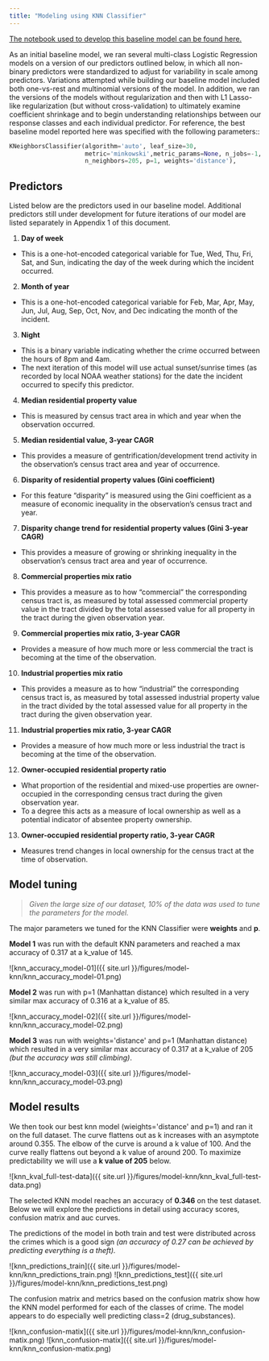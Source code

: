```yaml
---
title: "Modeling using KNN Classifier"
---
```


[The notebook used to develop this baseline model can be found here.](https://github.com/sedelmeyer/predicting-crime/blob/master/notebooks/025_MODEL_knn.ipynb)

As an initial baseline model, we ran several multi-class Logistic Regression models on a version of our predictors outlined below, in which all non-binary predictors were standardized to adjust for variability in scale among predictors. Variations attempted while building our baseline model included both one-vs-rest and multinomial versions of the model. In addition, we ran the versions of the models without regularization and then with L1 Lasso-like regularization (but without cross-validation) to ultimately examine coefficient shrinkage and to begin understanding relationships between our response classes and each individual predictor. For reference, the best baseline model reported here was specified with the following parameters::

```py
KNeighborsClassifier(algorithm='auto', leaf_size=30,
					 metric='minkowski',metric_params=None, n_jobs=-1, 
					 n_neighbors=205, p=1, weights='distance'),
```

## Predictors

Listed below are the predictors used in our baseline model. Additional predictors still under development for future iterations of our model are listed separately in Appendix 1 of this document.

1. **Day of week**
- This is a one-hot-encoded categorical variable for Tue, Wed, Thu, Fri, Sat, and Sun, indicating the day of the week during which the incident occurred.

2. **Month of year**
- This is a one-hot-encoded categorical variable for Feb, Mar, Apr, May, Jun, Jul, Aug, Sep, Oct, Nov, and Dec indicating the month of the incident.

3. **Night**
- This is a binary variable indicating whether the crime occurred between the hours of 8pm and 4am.
- The next iteration of this model will use actual sunset/sunrise times (as recorded by local NOAA weather
stations) for the date the incident occurred to specify this predictor.

4. **Median residential property value**
- This is measured by census tract area in which and year when the observation occurred.

5. **Median residential value, 3-year CAGR**
- This provides a measure of gentrification/development trend activity in the observation’s census tract area
and year of occurrence.

6. **Disparity of residential property values (Gini coefficient)**
- For this feature “disparity” is measured using the Gini coefficient as a measure of economic inequality in
the observation’s census tract and year.

7. **Disparity change trend for residential property values (Gini 3-year CAGR)**
- This provides a measure of growing or shrinking inequality in the observation’s census tract area and year
of occurrence.

8. **Commercial properties mix ratio**
- This provides a measure as to how “commercial” the corresponding census tract is, as measured by total
assessed commercial property value in the tract divided by the total assessed value for all property in the
tract during the given observation year.

9. **Commercial properties mix ratio, 3-year CAGR**
- Provides a measure of how much more or less commercial the tract is becoming at the time of the
observation.

10. **Industrial properties mix ratio**
- This provides a measure as to how “industrial” the corresponding census tract is, as measured by total
assessed industrial property value in the tract divided by the total assessed value for all property in the
tract during the given observation year.

11. **Industrial properties mix ratio, 3-year CAGR**
- Provides a measure of how much more or less industrial the tract is becoming at the time of the
observation.

12. **Owner-occupied residential property ratio**
- What proportion of the residential and mixed-use properties are owner-occupied in the corresponding
census tract during the given observation year.
- To a degree this acts as a measure of local ownership as well as a potential indicator of absentee
property ownership.

13. **Owner-occupied residential property ratio, 3-year CAGR**
- Measures trend changes in local ownership for the census tract at the time of observation.

## Model tuning

> *Given the large size of our dataset, 10% of the data was used to tune the parameters for the model.*  

The major parameters we tuned for the KNN Classifier were **weights** and **p**.

**Model 1** was run with the default KNN parameters and reached a max accuracy of 0.317 at a k_value of 145.

![knn_accuracy_model-01]({{ site.url }}/figures/model-knn/knn_accuracy_model-01.png)

**Model 2** was run with p=1 (Manhattan distance) which resulted in a very similar max accuracy of  0.316 at a k_value of 85.

![knn_accuracy_model-02]({{ site.url }}/figures/model-knn/knn_accuracy_model-02.png)

**Model 3** was run with weights='distance' and p=1 (Manhattan distance) which resulted in a very similar max accuracy of  0.317 at a k_value of 205 *(but the accuracy was still climbing)*.

![knn_accuracy_model-03]({{ site.url }}/figures/model-knn/knn_accuracy_model-03.png)


## Model results
We then took our best knn model (wieights='distance' and p=1) and ran it on the full dataset.  The curve flattens out as k increases with an asymptote around 0.355.  The elbow of the curve is around a k value of 100.  And the curve really flattens out beyond a k value of around 200.  To maximize predictability we will use a **k value of 205** below.

![knn_kval_full-test-data]({{ site.url }}/figures/model-knn/knn_kval_full-test-data.png)

The selected KNN model reaches an accuracy of **0.346** on the test dataset.  Below we will explore the predictions in detail using accuracy scores, confusion matrix and auc curves.

The predictions of the model in both train and test were distributed across the crimes which is a good sign *(an accuracy of 0.27 can be achieved by predicting everything is a theft).*

![knn_predictions_train]({{ site.url }}/figures/model-knn/knn_predictions_train.png)
![knn_predictions_test]({{ site.url }}/figures/model-knn/knn_predictions_test.png)

The confusion matrix and metrics based on the confusion matrix show how the KNN model performed for each of the classes of crime.  The model appears to do especially well predicting class=2 (drug_substances).

![knn_confusion-matix]({{ site.url }}/figures/model-knn/knn_confusion-matix.png)
![knn_confusion-matix]({{ site.url }}/figures/model-knn/knn_confusion-matix.png)
